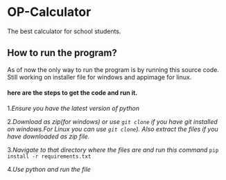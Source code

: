# OP-Calculator
The best calculator for school students.

## How to run the program?
As of now the only way to run the program is by running this source code. Still working on installer file for windows and appimage for linux.
#### here are the steps to get the code and run it.

1.*Ensure you have the latest version of python*

2.*Download as zip(for windows) or use ```git clone``` if you have git installed on windows.For Linux you can use ```git clone```). Also extract the files if you have downloaded as zip file.*

3.*Navigate to that directory where the files are and run this command*
```pip install -r requirements.txt```

4.*Use python and run the file*
